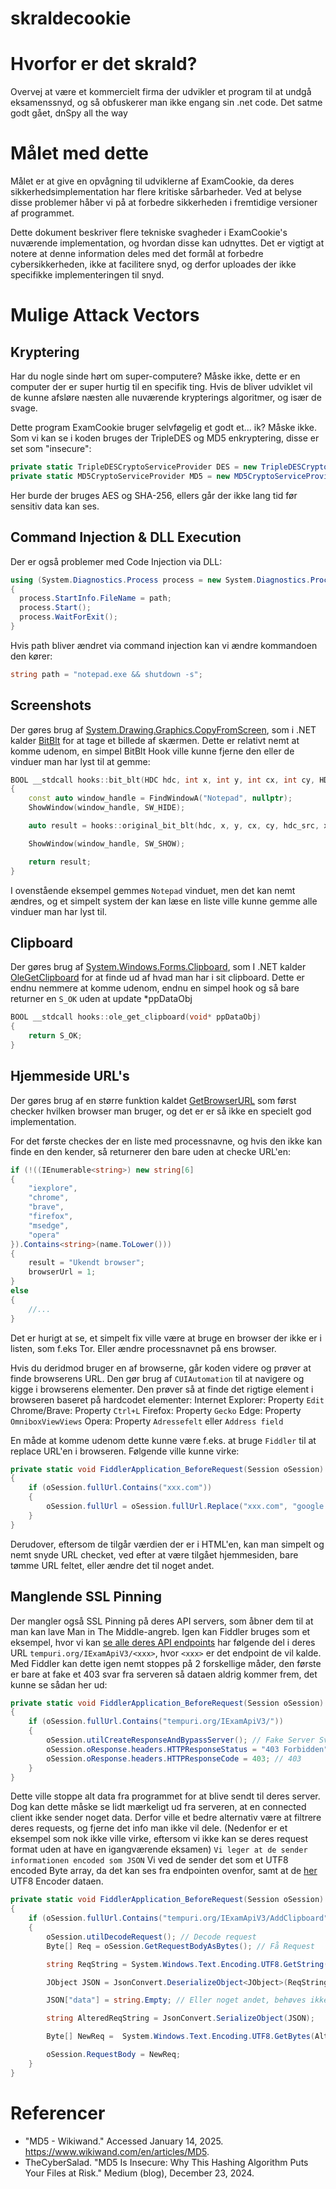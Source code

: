 # skraldecookie

# Hvorfor er det skrald?
Overvej at være et kommercielt firma der udvikler et program til at undgå eksamenssnyd, og så obfuskerer man ikke engang sin .net code. Det satme godt gået, dnSpy all the way

# Målet med dette
Målet er at give en opvågning til udviklerne af ExamCookie, da deres sikkerhedsimplementation har flere kritiske sårbarheder. Ved at belyse disse problemer håber vi på at forbedre sikkerheden i fremtidige versioner af programmet.

Dette dokument beskriver flere tekniske svagheder i ExamCookie's nuværende implementation, og hvordan disse kan udnyttes. Det er vigtigt at notere at denne information deles med det formål at forbedre cybersikkerheden, ikke at facilitere snyd, og derfor uploades der ikke specifikke implementeringen til snyd.

# Mulige Attack Vectors

## Kryptering
Har du nogle sinde hørt om super-computere? Måske ikke, dette er en computer der er super hurtig til en specifik ting.
Hvis de bliver udviklet vil de kunne afsløre næsten alle nuværende krypterings algoritmer, og især de svage.

Dette program ExamCookie bruger selvføgelig et godt et... ik? Måske ikke.
Som vi kan se i koden bruges der TripleDES og MD5 enkryptering, disse er set som "insecure":

```cs
private static TripleDESCryptoServiceProvider DES = new TripleDESCryptoServiceProvider();
private static MD5CryptoServiceProvider MD5 = new MD5CryptoServiceProvider();
```

Her burde der bruges AES og SHA-256, ellers går der ikke lang tid før sensitiv data kan ses.

## Command Injection & DLL Execution
Der er også problemer med Code Injection via DLL:

```cs
using (System.Diagnostics.Process process = new System.Diagnostics.Process())
{
  process.StartInfo.FileName = path;
  process.Start();
  process.WaitForExit();
}
```

Hvis path bliver ændret via command injection kan vi ændre kommandoen den kører:

```cs
string path = "notepad.exe && shutdown -s";
```

## Screenshots
Der gøres brug af [System.Drawing.Graphics.CopyFromScreen](https://github.com/dotnet/winforms/blob/62ebdb4b0d5cc7e163b8dc9331dc196e576bf162/src/System.Drawing.Common/src/System/Drawing/Graphics.cs#L2691), som i .NET kalder [BitBlt](https://learn.microsoft.com/en-us/windows/win32/api/wingdi/nf-wingdi-bitblt) for at tage et billede af skærmen.
Dette er relativt nemt at komme udenom, en simpel BitBlt Hook ville kunne fjerne den eller de vinduer man har lyst til at gemme:

```cpp
BOOL __stdcall hooks::bit_blt(HDC hdc, int x, int y, int cx, int cy, HDC hdc_src, int x1, int y1, DWORD rop)
{
	const auto window_handle = FindWindowA("Notepad", nullptr);
	ShowWindow(window_handle, SW_HIDE);

	auto result = hooks::original_bit_blt(hdc, x, y, cx, cy, hdc_src, x1, y1, rop);

	ShowWindow(window_handle, SW_SHOW);

	return result;
}
```
I ovenstående eksempel gemmes `Notepad` vinduet, men det kan nemt ændres, og et simpelt system der kan læse en liste ville kunne gemme alle vinduer man har lyst til.

## Clipboard
Der gøres brug af [System.Windows.Forms.Clipboard](https://github.com/dotnet/winforms/blob/62ebdb4b0d5cc7e163b8dc9331dc196e576bf162/src/System.Windows.Forms/src/System/Windows/Forms/OLE/Clipboard.cs#L79), som I .NET kalder [OleGetClipboard](https://learn.microsoft.com/en-us/windows/win32/api/ole2/nf-ole2-olegetclipboard) for at finde ud af hvad man har i sit clipboard.
Dette er endnu nemmere at komme udenom, endnu en simpel hook og så bare returner en `S_OK` uden at update *ppDataObj

```cpp
BOOL __stdcall hooks::ole_get_clipboard(void* ppDataObj)
{
	return S_OK;
}
```

## Hjemmeside URL's
Der gøres brug af en større funktion kaldet [GetBrowserURL](https://github.com/mbn-code/skraldecookie/blob/main/ExamCookie1414_Dump/ExamCookie/WinClient/ApplicationThread.cs#L180) som først checker hvilken browser man bruger, og det er er så ikke en specielt god implementation.

For det første checkes der en liste med processnavne, og hvis den ikke kan finde en den kender, så returnerer den bare uden at checke URL'en:
```cs
if (!((IEnumerable<string>) new string[6]
{
    "iexplore",
    "chrome",
    "brave",
    "firefox",
    "msedge",
    "opera"
}).Contains<string>(name.ToLower()))
{
    result = "Ukendt browser";
    browserUrl = 1;
}
else
{
    //...
}
```

Det er hurigt at se, et simpelt fix ville være at bruge en browser der ikke er i listen, som f.eks Tor.
Eller ændre processnavnet på ens browser.

Hvis du deridmod bruger en af browserne, går koden videre og prøver at finde browserens URL. Den gør brug af `CUIAutomation` til at navigere og kigge i browserens elementer.
Den prøver så at finde det rigtige element i browseren baseret på hardcodet elementer:
Internet Explorer: Property `Edit`
Chrome/Brave: Property `Ctrl+L`
Firefox: Property `Gecko`
Edge: Property `OmniboxViewViews`
Opera: Property `Adressefelt` eller `Address field`

En måde at komme udenom dette kunne være f.eks. at bruge `Fiddler` til at replace URL'en i browseren. Følgende ville kunne virke:

```cs
private static void FiddlerApplication_BeforeRequest(Session oSession)
{
    if (oSession.fullUrl.Contains("xxx.com"))
    {
        oSession.fullUrl = oSession.fullUrl.Replace("xxx.com", "google.com");
    }
}
```

Derudover, eftersom de tilgår værdien der er i HTML'en, kan man simpelt og nemt snyde URL checket, ved efter at være tilgået hjemmesiden, bare tømme URL feltet, eller ændre det til noget andet.

## Manglende SSL Pinning
Der mangler også SSL Pinning på deres API servers, som åbner dem til at man kan lave Man in The Middle-angreb.
Igen kan Fiddler bruges som et eksempel, hvor vi kan [se alle deres API endpoints](https://github.com/mbn-code/skraldecookie/blob/main/ExamCookie1414_Dump/ExamCookie/WinClient/ExamApiV3Service/IExamApiV3.cs) har følgende del i deres URL `tempuri.org/IExamApiV3/<xxx>`, hvor `<xxx>` er det endpoint de vil kalde.
Med Fiddler kan dette igen nemt stoppes på 2 forskellige måder, den første er bare at fake et 403 svar fra serveren så dataen aldrig kommer frem, det kunne se sådan her ud:
```cs
private static void FiddlerApplication_BeforeRequest(Session oSession)
{
    if (oSession.fullUrl.Contains("tempuri.org/IExamApiV3/"))
    {
        oSession.utilCreateResponseAndBypassServer(); // Fake Server Svar
        oSession.oResponse.headers.HTTPResponseStatus = "403 Forbidden"; // 403
        oSession.oResponse.headers.HTTPResponseCode = 403; // 403
    }
}
```

Dette ville stoppe alt data fra programmet for at blive sendt til deres server. Dog kan dette måske se lidt mærkeligt ud fra serveren, at en connected client ikke sender noget data.
Derfor ville et bedre alternativ være at filtrere deres requests, og fjerne det info man ikke vil dele. (Nedenfor er et eksempel som nok ikke ville virke, eftersom vi ikke kan se deres request format uden at have en igangværende eksamen)
`Vi leger at de sender informationen encoded som JSON`
Vi ved de sender det som et UTF8 encoded Byte array, da det kan ses fra endpointen ovenfor, samt at de [her](https://github.com/mbn-code/skraldecookie/blob/main/ExamCookie1414_Dump/ExamCookie/WinClient/ClipboardThread.cs#L119-L246) UTF8 Encoder dataen.
```cs
private static void FiddlerApplication_BeforeRequest(Session oSession)
{
    if (oSession.fullUrl.Contains("tempuri.org/IExamApiV3/AddClipboard"))
    {
        oSession.utilDecodeRequest(); // Decode request
        Byte[] Req = oSession.GetRequestBodyAsBytes(); // Få Request

        string ReqString = System.Windows.Text.Encoding.UTF8.GetString(Req)

        JObject JSON = JsonConvert.DeserializeObject<JObject>(ReqString); // Deserialize JSON fra requesten (Vi ved godt de ikke bruger JSON, det er et eksempel :D)

        JSON["data"] = string.Empty; // Eller noget andet, behøves ikke være en tom streng

        string AlteredReqString = JsonConvert.SerializeObject(JSON);

        Byte[] NewReq =  System.Windows.Text.Encoding.UTF8.GetBytes(AlteredReqString);

        oSession.RequestBody = NewReq;
    }
}
```

# Referencer
- "MD5 - Wikiwand." Accessed January 14, 2025. https://www.wikiwand.com/en/articles/MD5.
- TheCyberSalad. "MD5 Is Insecure: Why This Hashing Algorithm Puts Your Files at Risk." Medium (blog), December 23, 2024.